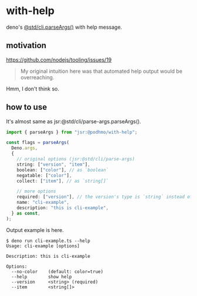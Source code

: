 # with-help

deno's [@std/cli.parseArgs()](https://jsr.io/@std/cli) with help message.

## motivation

https://github.com/nodejs/tooling/issues/19

> My original intuition here was that automated help output would be
> overreaching.

Hmm, I don't think so.

## how to use

It's almost same as jsr:@std/cli/parse-args.parseArgs().

```ts
import { parseArgs } from "jsr:@podhmo/with-help";

const flags = parseArgs(
  Deno.args,
  {
    // original options (jsr:@std/cli/parse-args)
    string: ["version", "item"],
    boolean: ["color"], // as `boolean`
    negatable: ["color"],
    collect: ["item"], // as `string[]`

    // more options
    required: ["version"], // the version's type is `string` instead of `string | undefined`
    name: "cli-example",
    description: "this is cli-example",
  } as const,
);
```

Output example is here.

```console
$ deno run cli-example.ts --help
Usage: cli-example [options]

Description: this is cli-example

Options:
  --no-color    (default: color=true)
  --help        show help
  --version     <string> (required)
  --item        <string[]>
```
